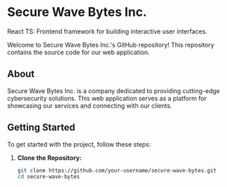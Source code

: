 # Secure Wave Bytes Inc.
React TS: Frontend framework for building interactive user interfaces.

Welcome to Secure Wave Bytes Inc.'s GitHub repository! This repository contains the source code for our web application.

## About

Secure Wave Bytes Inc. is a company dedicated to providing cutting-edge cybersecurity solutions. This web application serves as a platform for showcasing our services and connecting with our clients.

## Getting Started

To get started with the project, follow these steps:

1. **Clone the Repository:**
   ```bash
   git clone https://github.com/your-username/secure-wave-bytes.git
   cd secure-wave-bytes
